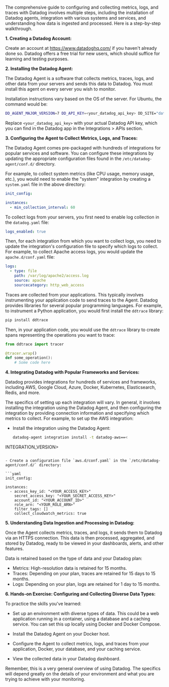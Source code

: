 The comprehensive guide to configuring and collecting metrics, logs, and traces with Datadog involves multiple steps, including the installation of Datadog agents, integration with various systems and services, and understanding how data is ingested and processed. Here is a step-by-step walkthrough.

**1. Creating a Datadog Account:**

Create an account at https://www.datadoghq.com/ if you haven't already done so. Datadog offers a free trial for new users, which should suffice for learning and testing purposes.

**2. Installing the Datadog Agent:**

The Datadog Agent is a software that collects metrics, traces, logs, and other data from your servers and sends this data to Datadog. You must install this agent on every server you wish to monitor. 

Installation instructions vary based on the OS of the server. For Ubuntu, the command would be:

```bash
DD_AGENT_MAJOR_VERSION=7 DD_API_KEY=<your_datadog_api_key> DD_SITE="datadoghq.com" bash -c "$(curl -L https://raw.githubusercontent.com/DataDog/datadog-agent/master/cmd/agent/install_script.sh)"
```

Replace `<your_datadog_api_key>` with your actual Datadog API key, which you can find in the Datadog app in the Integrations > APIs section.

**3. Configuring the Agent to Collect Metrics, Logs, and Traces:**

The Datadog Agent comes pre-packaged with hundreds of integrations for popular services and software. You can configure these integrations by updating the appropriate configuration files found in the `/etc/datadog-agent/conf.d/` directory.

For example, to collect system metrics (like CPU usage, memory usage, etc.), you would need to enable the "system" integration by creating a `system.yaml` file in the above directory:

```yaml
init_config:

instances:
  - min_collection_interval: 60
```

To collect logs from your servers, you first need to enable log collection in the `datadog.yaml` file:

```yaml
logs_enabled: true
```

Then, for each integration from which you want to collect logs, you need to update the integration's configuration file to specify which logs to collect. For example, to collect Apache access logs, you would update the `apache.d/conf.yaml` file:

```yaml
logs:
  - type: file
    path: /var/log/apache2/access.log
    source: apache
    sourcecategory: http_web_access
```

Traces are collected from your applications. This typically involves instrumenting your application code to send traces to the Agent. Datadog provides libraries for several popular programming languages. For example, to instrument a Python application, you would first install the `ddtrace` library:

```bash
pip install ddtrace
```

Then, in your application code, you would use the `ddtrace` library to create spans representing the operations you want to trace:

```python
from ddtrace import tracer

@tracer.wrap()
def some_operation():
    # Some code here
```

**4. Integrating Datadog with Popular Frameworks and Services:**

Datadog provides integrations for hundreds of services and frameworks, including AWS, Google Cloud, Azure, Docker, Kubernetes, Elasticsearch, Redis, and more. 

The specifics of setting up each integration will vary. In general, it involves installing the integration using the Datadog Agent, and then configuring the integration by providing connection information and specifying which metrics to collect. For example, to set up the AWS integration:

- Install the integration using the Datadog Agent:

  ```bash
  datadog-agent integration install -t datadog-aws==<

INTEGRATION_VERSION>
  ```

- Create a configuration file `aws.d/conf.yaml` in the `/etc/datadog-agent/conf.d/` directory:

  ```yaml
  init_config:

  instances:
    - access_key_id: "<YOUR_ACCESS_KEY>"
      secret_access_key: "<YOUR_SECRET_ACCESS_KEY>"
      account_id: "<YOUR_ACCOUNT_ID>"
      role_arn: "<YOUR_ROLE_ARN>"
      filter_tags: []
      collect_cloudwatch_metrics: true
  ```

**5. Understanding Data Ingestion and Processing in Datadog:**

Once the Agent collects metrics, traces, and logs, it sends them to Datadog via an HTTPS connection. This data is then processed, aggregated, and stored by Datadog, ready to be viewed in your dashboards, alerts, and other features. 

Data is retained based on the type of data and your Datadog plan:

- Metrics: High-resolution data is retained for 15 months.
- Traces: Depending on your plan, traces are retained for 15 days to 15 months.
- Logs: Depending on your plan, logs are retained for 1 day to 15 months.

**6. Hands-on Exercise: Configuring and Collecting Diverse Data Types:**

To practice the skills you've learned:

- Set up an environment with diverse types of data. This could be a web application running in a container, using a database and a caching service. You can set this up locally using Docker and Docker Compose.

- Install the Datadog Agent on your Docker host.

- Configure the Agent to collect metrics, logs, and traces from your application, Docker, your database, and your caching service.

- View the collected data in your Datadog dashboard.

Remember, this is a very general overview of using Datadog. The specifics will depend greatly on the details of your environment and what you are trying to achieve with your monitoring.
